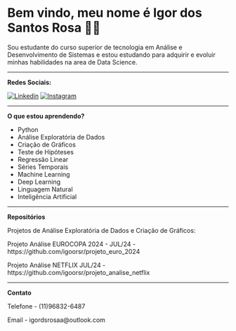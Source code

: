 <h1>Bem vindo, meu nome é Igor dos Santos Rosa 🤙🏾</h1>
<p>Sou estudante do curso superior de tecnologia em Análise e Desenvolvimento de Sistemas e estou estudando para adquirir e evoluir minhas habilidades na area de Data Science.</p>

<hr>

<p><b>Redes Sociais:</b></p>

[![Linkedin](https://img.shields.io/badge/LinkedIn-0077B5?style=for-the-badge&logo=linkedin&logoColor=white)](https://www.linkedin.com/in/igordsrosa/)
[![Instagram](https://img.shields.io/badge/Instagram-E4405F?style=for-the-badge&logo=instagram&logoColor=white)](https://www.instagram.com/igoorsr_/)

<hr>

<p><b>O que estou aprendendo?</b></p>
<ul>
  <li>Python</li>
  <li>Análise Exploratória de Dados</li>
  <li>Criação de Gráficos</li>
  <li>Teste de Hipóteses</li>
  <li>Regressão Linear</li>
  <li>Séries Temporais</li>
  <li>Machine Learning</li>
  <li>Deep Learning</li>
  <li>Linguagem Natural</li>
  <li>Inteligência Artificial</li>
</ul>

<hr>

<p><b>Repositórios</b></p>
<p>Projetos de Análise Exploratória de Dados e Criação de Gráficos:</p>

<p>Projeto Análise EUROCOPA 2024 - JUL/24 - https://github.com/igoorsr/projeto_euro_2024</p>
<p>Projeto Análise NETFLIX JUL/24 - https://github.com/igoorsr/projeto_analise_netflix</p>

<hr>

<p><b>Contato</b></p>
<p>Telefone - (11)96832-6487</p>
<p>Email - igordsrosaa@outlook.com</p>
